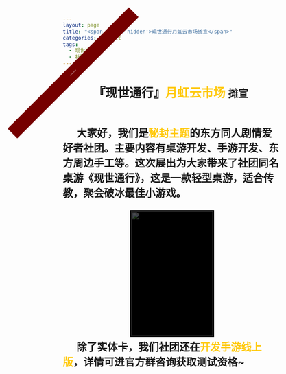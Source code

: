 ```yaml
---
layout: page
title: "<span class='hidden'>现世通行月虹云市场摊宣</span>"
categories: default
tags: 
  - 现世通行	
  - 社团简介
---
```


<style>
.hidden{display: none;}
.title {text-align: center; }
.strong1 {font-style: normal; color: #ffc90b; }
.para { font-size: 1.5rem; font-weight: bold; }
.para .start {display: inline-block; width:2rem;}
.work1 {width: 100%; height: 20rem;}


#top{width:100%;height:139px;float:left;background:url(images/top.jpg) no-repeat center;position:relative;}

#top .small{width:634px;height:56px;position:absolute;top:56px;left:50%;display:inline;margin:0 0 0 -310px;}

#top .small ul{margin:0;padding:0px;}

#top .small li{width:65px;height:48px;float:left;border:1px solid #000;display:inline;margin:3px 0 0 3px;padding:0px;filter:alpha(opacity=40);opacity:0.4;cursor:pointer;}

#top .small li.hove{filter:alpha(opacity=100);opacity:1;}

#box{width:100%;height:300px;float:left;background:url(images/banna.jpg) no-repeat center;overflow:hidden;position:relative;}

#box .bg{width:100%;height:290px;background:#000;filter:alpha(opacity=70); opacity:0.7; position:absolute; top:132px; left:0px;}

#list{width:1004px;height:446px;position:absolute;top:0px;left:50%;display:inline;margin-left:-502px;}

#list ul {margin:0px;padding:0px; float:left;}

#list li{width:100px;border:3px solid #000;position:absolute;list-style-type:none;overflow:hidden;cursor:pointer;}

#list li img{width:100%;height:100%;vertical-align:top;}

#list li div{width:100%;height:100%;background:#000;filter:alpha(opacity=70); opacity:0.7; position:absolute; z-index:1; top:0px; left:0px;}

#list li .b_tit{width:100%;height:80px;position:absolute; z-index:1; bottom:-100%; left:0px;margin:0px;padding:0px;}

#list li .opacity{width:100%;height:80px;background:#000;filter:alpha(opacity=80); opacity:0.8; position:absolute; z-index:1; bottom:0px; left:0px;}

#list li .tit{width:98%;height:80px;padding:0 10px;position:absolute; z-index:2; bottom:0px; left:0px;}

#list li .tit span{width:100%;height:30px;font-weight:normal;float:left;text-align:left;line-height:30px;color:#fff;border-bottom:1px solid #2f2f2c;margin:0px;padding:0px;}

#list li .tit span em{color:#ba0707;font-style:normal;float:none;}

#list li .tit em{color:#fff;line-height:25px;float:left;margin:0px;padding:5px 0;font-style:normal;}

#list a{width:39px;height:80px;background:url(images/btn.png) no-repeat;text-decoration:none;position:absolute;z-index:20;top:190px;}

#list a.prev{background-position:0 0; left:-54px;}

#list a.next{background-position:-39px 0; right:-100px;}

#bottom{width:100%;height:200px;float:left;background:url(images/bottom.jpg) no-repeat center;position:relative;}

#bottom .title{width:100%;height:60px;line-height:60px;color:#fff;text-align:center;position:absolute;left:0px;bottom:0px;font-family:Verdana;}

#bottom .title a{background:#666666;text-decoration:none;color:#fff; padding:3px 5px;}

article.post {overflow: hidden;}
.tips {
   height: 2rem;
    width: 25rem;
    background: #760000; color: white;
    position: absolute;
    transform: rotate(-45deg);
    left: -11rem;
    top: -1rem;
    text-align: center;
    line-height: 2rem; font-size: .17rem;: 
}

</style>

<div style="height: 0px; position: relative">
<div class="tips">2021年12月11日</div>
</div>

<header class="post-header">
<h1 class='post-title'>『现世通行』<i class='strong1'>月虹云市场</i>   <small>摊宣</small></h1>
</header>

<p class='para'><i class='start'></i>大家好，我们是<i class='strong1'>秘封主题</i>的东方同人剧情爱好者社团。主要内容有桌游开发、手游开发、东方周边手工等。这次展出为大家带来了社团同名桌游《现世通行》，这是一款轻型桌游，适合传教，聚会破冰最佳小游戏。</p>

<div id="top" style='display: none;'>
	<div class="small">
    	<ul>
        	<li class="" style="opacity: 0.4;"><img src="./images/01.jpg"></li>
            <li class="" style="opacity: 0.4;"><img src="./images/02.jpg"></li>
            <li style="opacity: 0.4;" class=""><img src="./images/03.jpg"></li>
            <li style="opacity: 0.4;" class=""><img src="./images/04.jpg"></li>
            <li style="opacity: 0.4;" class=""><img src="./images/05.jpg"></li>
            <li style="opacity: 1;" class="hove"><img src="./images/06.jpg"></li>
            <li style="opacity: 0.4;" class=""><img src="./images/07.jpg"></li>
            <li style="opacity: 0.4;" class=""><img src="./images/08.jpg"></li>
            <li style="opacity: 0.4;" class=""><img src="./images/09.jpg"></li>
        </ul>
    </div>
</div>
<div id='box'>
<div id="list">
        <ul>
            <li style="width: 190px; height: 290px; top: 0px; left: 407px; z-index: 6;" class="">
                <img src="https://static-yz-cdn.c-t.work/QN_FOG_cowtransfer-file-ef74097b-d302-4c2b-937c-d398127aeba4%252FTX.jpg?t-s=eyJ0eXAiOiJKV1QiLCJhbGciOiJIUzI1NiJ9.eyJndWlkK3RpbWVzdGFtcCI6Imlsb3ZlY293dHJhbnNmZXIyMDIxXzE2Mzg1NTE1NDQ0NDEifQ.NGsFY742E9O5q_ED0skz0gH4QqJGjRyjT3P1noXwEXA&t-c=eyJ0eXAiOiJKV1QiLCJhbGciOiJIUzI1NiJ9.eyJndWlkK3RpbWVzdGFtcCI6IjIwMjF8MTJ8NHwxIn0.csaCegHybwR83ZWu-O1WkmGlJWhtkCYm5PpbPtNB15g&user=38be7746-59c9-4f54-992f-49f81d1dce0e&ut=4&rt=0&rk=ff_515b8b2e-5f4d-4030-a5b0-28f30550de31&owner=38be7746-59c9-4f54-992f-49f81d1dce0e&tid=&batch=1638551544487&attname=TX.jpg">
                <div style="opacity: 0.75;"></div>
                <p class="b_tit" style="bottom: -120px;">
                    <span class="opacity"></span>
                    <span class="tit">
                        <span>通行</span>
                        <em>通行异变，需要城管的帮助才能解除，否则将被通行出幻想乡</em>
                    </span>
                </p>
            </li>
            <li style="width: 190px; height: 290px; top: 0px; left: 407px; z-index: 4;" class="">
                <img src="https://static-yz-cdn.c-t.work/QN_FOG_cowtransfer-file-3f610575-d0ac-4f2b-a125-a300b1af3101%252FCG.jpg?t-s=eyJ0eXAiOiJKV1QiLCJhbGciOiJIUzI1NiJ9.eyJndWlkK3RpbWVzdGFtcCI6Imlsb3ZlY293dHJhbnNmZXIyMDIxXzE2Mzg1NTA3NjQ0MTgifQ.hzeD2ZV-VE_23fQQeHTfpmfg5NIkl6CqmgbUBPxhiBQ&t-c=eyJ0eXAiOiJKV1QiLCJhbGciOiJIUzI1NiJ9.eyJndWlkK3RpbWVzdGFtcCI6IjIwMjF8MTJ8NHwwIn0.3ek9JBMzkbWGv6J8GqHwAEIt83GjDLCTpeL0CpzzW6M&user=38be7746-59c9-4f54-992f-49f81d1dce0e&ut=4&rt=0&rk=ff_8c6a929d-54a4-4906-95bb-0c43d5d4c5a7&owner=38be7746-59c9-4f54-992f-49f81d1dce0e&tid=&batch=1638550764452&attname=CG.jpg">
                <div style="opacity: 0.75;"></div>
                <p class="b_tit">
                    <span class="opacity"></span>
                    <span class="tit">
                        <span>城管</span>
                        <em>悬赏：6千万（阿拉巴斯坦事件）→1亿2000万（司法岛事件）</em>
                    </span>
                </p>
            </li>
            <li style="width: 190px; height: 290px; top: 0px; left: 407px; z-index: 2;" class="">
                <img src="https://static-yz-cdn.c-t.work/QN_FOG_cowtransfer-file-0d668249-1c38-4ad0-b6e0-59d9acb546b4%252FCD.jpg?t-s=eyJ0eXAiOiJKV1QiLCJhbGciOiJIUzI1NiJ9.eyJndWlkK3RpbWVzdGFtcCI6Imlsb3ZlY293dHJhbnNmZXIyMDIxXzE2Mzg1NTM0NjIyODAifQ.5buaiCTbEHKArlJfMQ3xdJVzaTnURWXHckrSPxegFkk&t-c=eyJ0eXAiOiJKV1QiLCJhbGciOiJIUzI1NiJ9.eyJndWlkK3RpbWVzdGFtcCI6IjIwMjF8MTJ8NHwxIn0.csaCegHybwR83ZWu-O1WkmGlJWhtkCYm5PpbPtNB15g&user=38be7746-59c9-4f54-992f-49f81d1dce0e&ut=4&rt=0&rk=ff_1d6a5828-d247-402a-af1e-30951b405b24&owner=38be7746-59c9-4f54-992f-49f81d1dce0e&tid=&batch=1638553462308&attname=CD.jpg">
                <div style="opacity: 0.75;"></div>
                <p class="b_tit" style="bottom: -120px; ">
                    <span class="opacity"></span>
                    <span class="tit">
                        <span>抽底</span>
                        <span>悬赏：1600万（司法岛事件）</span>
                    </span>
                </p>
            </li>
            <li style="width: 190px; height: 290px; top: 0px; left: 407px;z-index: 2;" class="">
                <img src="https://static-yz-cdn.c-t.work/QN_FOG_cowtransfer-file-96cc1fc3-1fac-422f-86a2-24e7610ac3a6%252FCL.jpg?t-s=eyJ0eXAiOiJKV1QiLCJhbGciOiJIUzI1NiJ9.eyJndWlkK3RpbWVzdGFtcCI6Imlsb3ZlY293dHJhbnNmZXIyMDIxXzE2Mzg1NTM2MDIwMDMifQ.GYF6DZO6T8avKQ5iGIZIIP1T4wBk-x3BZbWt2EZAi7Y&t-c=eyJ0eXAiOiJKV1QiLCJhbGciOiJIUzI1NiJ9.eyJndWlkK3RpbWVzdGFtcCI6IjIwMjF8MTJ8NHwxIn0.csaCegHybwR83ZWu-O1WkmGlJWhtkCYm5PpbPtNB15g&user=38be7746-59c9-4f54-992f-49f81d1dce0e&ut=4&rt=0&rk=ff_66dc8fc6-3568-4fad-9e6e-82580addfde2&owner=38be7746-59c9-4f54-992f-49f81d1dce0e&tid=&batch=1638553602040&attname=CL.jpg">
                <div style="opacity: 0.75;"></div>
                <p class="b_tit" style="bottom: -120px;">
                    <span class="opacity"></span>
                    <span class="tit">
                        <span>重连</span>
                        <em>悬赏：3000万（司法岛事件）</em>
                    </span>
                </p>
            </li>
            <li style="width: 190px; height: 290px; top: 0px; left: 407px;z-index: 4;" class="">
                <img src="https://static-yz-cdn.c-t.work/QN_FOG_cowtransfer-file-d8b5fa51-247a-47ec-8264-2ad33aebf39e%252FJZ4.jpg?t-s=eyJ0eXAiOiJKV1QiLCJhbGciOiJIUzI1NiJ9.eyJndWlkK3RpbWVzdGFtcCI6Imlsb3ZlY293dHJhbnNmZXIyMDIxXzE2Mzg1NTA4MjE5NTIifQ.EuULwWB2cFYAgqHMH5BscNztvetzsrOVgeKECNWfLH8&t-c=eyJ0eXAiOiJKV1QiLCJhbGciOiJIUzI1NiJ9.eyJndWlkK3RpbWVzdGFtcCI6IjIwMjF8MTJ8NHwxIn0.csaCegHybwR83ZWu-O1WkmGlJWhtkCYm5PpbPtNB15g&user=38be7746-59c9-4f54-992f-49f81d1dce0e&ut=4&rt=0&rk=ff_94cab4fe-b0ad-48ab-8312-e758dc4e5ae9&owner=38be7746-59c9-4f54-992f-49f81d1dce0e&tid=&batch=1638550821980&attname=JZ4.jpg">
                <div style="opacity: 0.75;"></div>
                <p class="b_tit" style="bottom: -120px; ">
                    <span class="opacity"></span>
                    <span class="tit">
                        <span>香吉士<em>&nbsp;&nbsp;&nbsp;&nbsp;草帽海贼团【厨师】</em></span>
                        <em>悬赏：7700万（司法岛事件）</em>
                    </span>
                </p>
            </li>
            <li style="width: 190px; height: 290px; top: 0px; left: 407px; z-index: 6;" class="">
                <img src="https://static-yz-cdn.c-t.work/QN_FOG_cowtransfer-file-2ef7c07d-7f6e-4c80-bfcd-09f8248478ef%252FLG.jpg?t-s=eyJ0eXAiOiJKV1QiLCJhbGciOiJIUzI1NiJ9.eyJndWlkK3RpbWVzdGFtcCI6Imlsb3ZlY293dHJhbnNmZXIyMDIxXzE2Mzg1NTA4Mzk4ODMifQ.doaV2t3nkxmdMsAJj7HHJP0uBkAFaeBDT7Gt2easaq0&t-c=eyJ0eXAiOiJKV1QiLCJhbGciOiJIUzI1NiJ9.eyJndWlkK3RpbWVzdGFtcCI6IjIwMjF8MTJ8NHwxIn0.csaCegHybwR83ZWu-O1WkmGlJWhtkCYm5PpbPtNB15g&user=38be7746-59c9-4f54-992f-49f81d1dce0e&ut=4&rt=0&rk=ff_44d1eae2-ddca-46bc-8669-74d41e449bf5&owner=38be7746-59c9-4f54-992f-49f81d1dce0e&tid=&batch=1638550839912&attname=LG.jpg">
                <div style="opacity: 0.75;"></div>
                <p class="b_tit" style="bottom: -120px;">
                    <span class="opacity"></span>
                    <span class="tit">
                        <span>托尼托尼·乔巴<em>&nbsp;&nbsp;&nbsp;&nbsp;草帽海贼团【船医】</em></span>
                        <em>恶魔果实：动物系人人果实<br>悬赏：50贝利（司法岛事件）</em>
                    </span>
                </p>
            </li>
            <li style="width: 190px; height: 290px; top: 0px; left: 407px; z-index: 8;" class="">
                <img src="https://static-yz-cdn.c-t.work/QN_FOG_cowtransfer-file-b049bc19-c12e-4989-9574-c3d65ddac596%252FQY.jpg?t-s=eyJ0eXAiOiJKV1QiLCJhbGciOiJIUzI1NiJ9.eyJndWlkK3RpbWVzdGFtcCI6Imlsb3ZlY293dHJhbnNmZXIyMDIxXzE2Mzg1NTA4NTMyMjUifQ.a2NrUHOVKHNItSrMYQ3TvDM4ftEnBDzaDcPgRBn3gW0&t-c=eyJ0eXAiOiJKV1QiLCJhbGciOiJIUzI1NiJ9.eyJndWlkK3RpbWVzdGFtcCI6IjIwMjF8MTJ8NHwxIn0.csaCegHybwR83ZWu-O1WkmGlJWhtkCYm5PpbPtNB15g&user=38be7746-59c9-4f54-992f-49f81d1dce0e&ut=4&rt=0&rk=ff_418324c4-0fd9-4d80-a01a-f75d8e5f1260&owner=38be7746-59c9-4f54-992f-49f81d1dce0e&tid=&batch=1638550853254&attname=QY.jpg">
                <div style="opacity: 0.75;"></div>
                <p class="b_tit" style="bottom: -120px;">
                    <span class="opacity"></span>
                    <span class="tit">
                        <span>弗兰奇<em>&nbsp;&nbsp;&nbsp;&nbsp;草帽海贼团【船匠】</em></span>
                        <em>悬赏：2900万贝利（司法岛事件）</em>
                    </span>
                </p>
            </li>
            <li style="width: 190px; height: 290px; top: 0px; left: 407px;z-index: 10;" class="hove">
                <img src="https://static-yz-cdn.c-t.work/QN_FOG_cowtransfer-file-1b722d5a-82e3-46bc-9f41-96f52da9ba91%252FNZ.jpg?t-s=eyJ0eXAiOiJKV1QiLCJhbGciOiJIUzI1NiJ9.eyJndWlkK3RpbWVzdGFtcCI6Imlsb3ZlY293dHJhbnNmZXIyMDIxXzE2Mzg1NTA4Njg1NjUifQ.hKM20bo17YqA4XOT0tpyQ4NaqYOULj3EFZIejet9atM&t-c=eyJ0eXAiOiJKV1QiLCJhbGciOiJIUzI1NiJ9.eyJndWlkK3RpbWVzdGFtcCI6IjIwMjF8MTJ8NHwxIn0.csaCegHybwR83ZWu-O1WkmGlJWhtkCYm5PpbPtNB15g&user=38be7746-59c9-4f54-992f-49f81d1dce0e&ut=4&rt=0&rk=ff_3b85aee4-7cfc-4735-8c19-55f7cee5512d&owner=38be7746-59c9-4f54-992f-49f81d1dce0e&tid=&batch=1638550868594&attname=NZ.jpg">
                <div></div>
                <p class="b_tit" style="bottom: -120px;">
                    <span class="opacity"></span>
                    <span class="tit">
                        <span>布鲁克<em>&nbsp;&nbsp;&nbsp;&nbsp;草帽海贼团【音乐家】</em></span>
                        <em>恶魔果实：超人系黄泉果实<br>悬赏：3300万贝利</em>
                    </span>
                </p>
            </li>
            <li style="width: 190px; height: 290px; top: 0px; left: 407px;z-index: 8;" class="">
                <img src="https://static-yz-cdn.c-t.work/QN_FOG_cowtransfer-file-4f06db89-446e-4c9e-bc24-d271d0e15cd0%252FCP.jpg?t-s=eyJ0eXAiOiJKV1QiLCJhbGciOiJIUzI1NiJ9.eyJndWlkK3RpbWVzdGFtcCI6Imlsb3ZlY293dHJhbnNmZXIyMDIxXzE2Mzg1NTM5NDk5MTQifQ.I_XX66pDnFOrF83LQoEznX_6Ei_oFskmQPRucVzsuHg&t-c=eyJ0eXAiOiJKV1QiLCJhbGciOiJIUzI1NiJ9.eyJndWlkK3RpbWVzdGFtcCI6IjIwMjF8MTJ8NHwxIn0.csaCegHybwR83ZWu-O1WkmGlJWhtkCYm5PpbPtNB15g&user=38be7746-59c9-4f54-992f-49f81d1dce0e&ut=4&rt=0&rk=ff_164708d3-ff8d-457b-8e9e-1b0c23b178e9&owner=38be7746-59c9-4f54-992f-49f81d1dce0e&tid=&batch=1638553949944&attname=CP.jpg">
                <div></div>
                <p class="b_tit" style="bottom: -120px;">
                    <span class="opacity"></span>
                    <span class="tit">
                        <span>妮可·罗宾<em>&nbsp;&nbsp;&nbsp;&nbsp;草帽海贼团【考古学家】</em></span>
                        <em>恶魔果实：超人系花花果实<br>悬赏：7900万贝利（奥哈拉事件）→8000万贝利（司法岛事件）</em>
                    </span>
                </p>
            </li>
        </ul>
        <a href="javascript:;" class="prev"></a>
        <a href="javascript:;" class="next"></a>
    </div>
</div>

<audio id="sounds"></audio> 

<script>
var audioSource = [
"https://static-yz-cdn.c-t.work/QN_FOG_cowtransfer-file-80f18b95-0494-4bf3-9750-2e8de10fc43b%252F%25E7%2581%25B5%25E6%25A2%25A6%25E6%2597%25A5%25E5%25B8%25B801.wav?t-s=eyJ0eXAiOiJKV1QiLCJhbGciOiJIUzI1NiJ9.eyJndWlkK3RpbWVzdGFtcCI6Imlsb3ZlY293dHJhbnNmZXIyMDIxXzE2Mzg1NTMxMDg1ODMifQ.qinpiw51xRyNwIt0KFmoQOdonOmzoDmc4TiEBqrNN0k&t-c=eyJ0eXAiOiJKV1QiLCJhbGciOiJIUzI1NiJ9.eyJndWlkK3RpbWVzdGFtcCI6IjIwMjF8MTJ8NHwxIn0.csaCegHybwR83ZWu-O1WkmGlJWhtkCYm5PpbPtNB15g&user=38be7746-59c9-4f54-992f-49f81d1dce0e&ut=4&rt=0&rk=ff_95b52bb1-5bc1-4889-8f3d-5221bd1b5778&owner=38be7746-59c9-4f54-992f-49f81d1dce0e&tid=&batch=1638553108663&attname=%E7%81%B5%E6%A2%A6%E6%97%A5%E5%B8%B801.wav",	// 通行
"https://static-yz-cdn.c-t.work/QN_FOG_cowtransfer-file-3ca56a32-fc51-478b-bfc0-7e4ce83b07bd%252F%25E5%259F%258E%25E7%25AE%25A1.wav?t-s=eyJ0eXAiOiJKV1QiLCJhbGciOiJIUzI1NiJ9.eyJndWlkK3RpbWVzdGFtcCI6Imlsb3ZlY293dHJhbnNmZXIyMDIxXzE2Mzg1NTMzMzI2NzkifQ.UpH9AEaR918ySLhljOsQM319_P1eU4sn987_Q3UbJPQ&t-c=eyJ0eXAiOiJKV1QiLCJhbGciOiJIUzI1NiJ9.eyJndWlkK3RpbWVzdGFtcCI6IjIwMjF8MTJ8NHwxIn0.csaCegHybwR83ZWu-O1WkmGlJWhtkCYm5PpbPtNB15g&user=38be7746-59c9-4f54-992f-49f81d1dce0e&ut=4&rt=0&rk=ff_459df6e0-7125-4061-8474-36f939ff075d&owner=38be7746-59c9-4f54-992f-49f81d1dce0e&tid=&batch=1638553332712&attname=%E5%9F%8E%E7%AE%A1.wav", // 城管
"https://static-yz-cdn.c-t.work/QN_FOG_cowtransfer-file-09fea073-622c-469e-8852-56c959445528%252F%25E6%258A%25BD%25E5%25BA%2595.wav?t-s=eyJ0eXAiOiJKV1QiLCJhbGciOiJIUzI1NiJ9.eyJndWlkK3RpbWVzdGFtcCI6Imlsb3ZlY293dHJhbnNmZXIyMDIxXzE2Mzg1NTM1MDk4MzMifQ.p5krMky9Vk1CPK3SNokrCJOtEXELgPqoYf04wNiv7aM&t-c=eyJ0eXAiOiJKV1QiLCJhbGciOiJIUzI1NiJ9.eyJndWlkK3RpbWVzdGFtcCI6IjIwMjF8MTJ8NHwxIn0.csaCegHybwR83ZWu-O1WkmGlJWhtkCYm5PpbPtNB15g&user=38be7746-59c9-4f54-992f-49f81d1dce0e&ut=4&rt=0&rk=ff_bf367f2d-2a6b-4eb2-a7ea-592e580a962b&owner=38be7746-59c9-4f54-992f-49f81d1dce0e&tid=&batch=1638553509884&attname=%E6%8A%BD%E5%BA%95.wav", // 抽底
"https://static-yz-cdn.c-t.work/QN_FOG_cowtransfer-file-da4102ee-f57d-45ce-8e8f-0892ec952da9%252F%25E9%2587%258D%25E8%25BF%259E.wav?t-s=eyJ0eXAiOiJKV1QiLCJhbGciOiJIUzI1NiJ9.eyJndWlkK3RpbWVzdGFtcCI6Imlsb3ZlY293dHJhbnNmZXIyMDIxXzE2Mzg1NTM2ODA5OTgifQ.P6nx7C8DurHukIiRRu-9901UhFqas28loWPIPCHSXx0&t-c=eyJ0eXAiOiJKV1QiLCJhbGciOiJIUzI1NiJ9.eyJndWlkK3RpbWVzdGFtcCI6IjIwMjF8MTJ8NHwxIn0.csaCegHybwR83ZWu-O1WkmGlJWhtkCYm5PpbPtNB15g&user=38be7746-59c9-4f54-992f-49f81d1dce0e&ut=4&rt=0&rk=ff_ddcb96fb-9130-4d62-a622-1b52c96bc989&owner=38be7746-59c9-4f54-992f-49f81d1dce0e&tid=&batch=1638553681069&attname=%E9%87%8D%E8%BF%9E.wav", // 重连
"https://static-yz-cdn.c-t.work/QN_FOG_cowtransfer-file-7e46fada-6b86-407f-a18f-a10c8b56539f%252F%25E6%2595%2599%25E4%25B8%25BB.wav?t-s=eyJ0eXAiOiJKV1QiLCJhbGciOiJIUzI1NiJ9.eyJndWlkK3RpbWVzdGFtcCI6Imlsb3ZlY293dHJhbnNmZXIyMDIxXzE2Mzg1NTM3NzUyOTUifQ.SByZf9KHoMgFX5smdSQYB5nfrkLWGOMOw2-R4TVdAHI&t-c=eyJ0eXAiOiJKV1QiLCJhbGciOiJIUzI1NiJ9.eyJndWlkK3RpbWVzdGFtcCI6IjIwMjF8MTJ8NHwxIn0.csaCegHybwR83ZWu-O1WkmGlJWhtkCYm5PpbPtNB15g&user=38be7746-59c9-4f54-992f-49f81d1dce0e&ut=4&rt=0&rk=ff_e926ddc2-7e27-40d3-ae93-ecfc052043c1&owner=38be7746-59c9-4f54-992f-49f81d1dce0e&tid=&batch=1638553775325&attname=%E6%95%99%E4%B8%BB.wav", // 教主
"https://static-yz-cdn.c-t.work/QN_FOG_cowtransfer-file-dd823d58-c97f-41ea-9f6e-63964cc87ab7%252F12%25E6%2581%258B%25E6%2581%258B%25E8%25B7%25AF%25E8%25BF%25871.wav?t-s=eyJ0eXAiOiJKV1QiLCJhbGciOiJIUzI1NiJ9.eyJndWlkK3RpbWVzdGFtcCI6Imlsb3ZlY293dHJhbnNmZXIyMDIxXzE2Mzg1NTM4MTI0MjQifQ.oiX8Tjock0uCtV2wA-f6HhVQDkwWXRxV0Yh6usP9yDA&t-c=eyJ0eXAiOiJKV1QiLCJhbGciOiJIUzI1NiJ9.eyJndWlkK3RpbWVzdGFtcCI6IjIwMjF8MTJ8NHwxIn0.csaCegHybwR83ZWu-O1WkmGlJWhtkCYm5PpbPtNB15g&user=38be7746-59c9-4f54-992f-49f81d1dce0e&ut=4&rt=0&rk=ff_dfeade3a-7a7f-458c-bc27-1813d30bbca8&owner=38be7746-59c9-4f54-992f-49f81d1dce0e&tid=&batch=1638553812461&attname=12%E6%81%8B%E6%81%8B%E8%B7%AF%E8%BF%871.wav",  // 路过
"https://static-yz-cdn.c-t.work/QN_FOG_cowtransfer-file-ebcbe93f-3163-4dee-ad62-3b09d108cdf5%252F13%25E5%259C%25B0%25E7%258B%25B1%25E5%25A5%25B3%25E7%25A5%259E.wav?t-s=eyJ0eXAiOiJKV1QiLCJhbGciOiJIUzI1NiJ9.eyJndWlkK3RpbWVzdGFtcCI6Imlsb3ZlY293dHJhbnNmZXIyMDIxXzE2Mzg1NTM4NDg0MzQifQ.pdmAJoH1Nm6XMDvYDXH61WYNUgDAb-Evn74z4TlQq4I&t-c=eyJ0eXAiOiJKV1QiLCJhbGciOiJIUzI1NiJ9.eyJndWlkK3RpbWVzdGFtcCI6IjIwMjF8MTJ8NHwxIn0.csaCegHybwR83ZWu-O1WkmGlJWhtkCYm5PpbPtNB15g&user=38be7746-59c9-4f54-992f-49f81d1dce0e&ut=4&rt=0&rk=ff_c0b4447f-c0e2-4bed-92fb-878fbadfa28b&owner=38be7746-59c9-4f54-992f-49f81d1dce0e&tid=&batch=1638553848476&attname=13%E5%9C%B0%E7%8B%B1%E5%A5%B3%E7%A5%9E.wav",  // 强欲
"https://static-yz-cdn.c-t.work/QN_FOG_cowtransfer-file-f0ed06ac-0a59-46b9-bcb7-3ed8f6582a56%252F%25E9%2580%2586%25E8%25BD%25AC.wav?t-s=eyJ0eXAiOiJKV1QiLCJhbGciOiJIUzI1NiJ9.eyJndWlkK3RpbWVzdGFtcCI6Imlsb3ZlY293dHJhbnNmZXIyMDIxXzE2Mzg1NTM4OTg2MjgifQ.LsWgYuQPuxUYUFx541x1ewmhGTtlOdRd9kkH_1_oJNg&t-c=eyJ0eXAiOiJKV1QiLCJhbGciOiJIUzI1NiJ9.eyJndWlkK3RpbWVzdGFtcCI6IjIwMjF8MTJ8NHwxIn0.csaCegHybwR83ZWu-O1WkmGlJWhtkCYm5PpbPtNB15g&user=38be7746-59c9-4f54-992f-49f81d1dce0e&ut=4&rt=0&rk=ff_00087bc1-603d-4d9c-9594-d2f6a62cbf2e&owner=38be7746-59c9-4f54-992f-49f81d1dce0e&tid=&batch=1638553898681&attname=%E9%80%86%E8%BD%AC.wav",  // 逆转
"https://static-yz-cdn.c-t.work/QN_FOG_cowtransfer-file-46e1f1de-6948-4cb0-9f8f-87ffdce9e098%252F%25E8%25A3%2581%25E5%2588%25A4.wav?t-s=eyJ0eXAiOiJKV1QiLCJhbGciOiJIUzI1NiJ9.eyJndWlkK3RpbWVzdGFtcCI6Imlsb3ZlY293dHJhbnNmZXIyMDIxXzE2Mzg1NTI0NzkxMjQifQ.7Uh1pwjmPW-3sf9G1gJ5iPYnnYjghIaN20LkeE67kFs&t-c=eyJ0eXAiOiJKV1QiLCJhbGciOiJIUzI1NiJ9.eyJndWlkK3RpbWVzdGFtcCI6IjIwMjF8MTJ8NHwxIn0.csaCegHybwR83ZWu-O1WkmGlJWhtkCYm5PpbPtNB15g&user=38be7746-59c9-4f54-992f-49f81d1dce0e&ut=4&rt=0&rk=ff_5cd62d17-4601-48e2-97f6-22f4575ef52f&owner=38be7746-59c9-4f54-992f-49f81d1dce0e&tid=&batch=1638552479149&attname=%E8%A3%81%E5%88%A4.wav"
]
var audio = document.getElementById("sounds");
window.onload = function(){
	var oBut = document.getElementById('list');
	var oTop = document.getElementById('top');
	var oTli = oTop.getElementsByTagName('li');
	var aLi = oBut.getElementsByTagName('li');
	var aA = oBut.getElementsByTagName('a');
	var aP = getClass(oBut, 'b_tit');
	var oSmall = getClass(oTop, 'small')[0];
	var i = iNow = 0;
	var timer = null;
	var aSort = [];
	var w1 = 190, h1 = 290;
	var aPosition = [
					{width:w1,height:h1,top:0,left:(1004 - w1)/2,zIndex:10},
					{width:w1 * 0.8,height:h1*0.8,top:(300 - h1 * 0.8)/2,left:280,zIndex:8},
					{width:w1 * 0.6,height:h1 * 0.6,top:(300 - h1 * 0.6)/2,left:200,zIndex:6},
					{width:w1 * 0.5,height:h1 * 0.5,top:(300 - h1 * 0.5)/2,left:150,zIndex:4},
					{width:w1 * 0.5,height:h1 * 0.5,top:(300 - h1 * 0.5)/2,left:150,zIndex:2},
					{width:w1 * 0.5,height:h1 * 0.5,top:(300 - h1 * 0.5)/2,left:1004-150,zIndex:2},
					{width:w1 * 0.5,height:h1 * 0.5,top:(300 - h1 * 0.5)/2,left:750,zIndex:4},
					{width:w1 * 0.6,height:h1 * 0.6,top:(300 - h1 * 0.6)/2,left:690,zIndex:6},
					{width:w1 * 0.8,height:h1*0.8,top:(300 - h1 * 0.8)/2,left:590,zIndex:8}
		]
		
	for(i=0;i<oTli.length;i++){
		oTli[i].index = i;
		myAddEvent(oTli[i], 'mouseover', function(){
			startMove(this, {opacity:0});
		})
		myAddEvent(oTli[i], 'mouseout', function(){
			if(this.className != 'hove')startMove(this, {opacity:40});
		})
		myAddEvent(oTli[i], 'click', function(){
			iNow = this.index;
			tab();
		})
	}
	for(i=0;i<aLi.length;i++){
		aLi[i].index = i;
		aLi[i].style.width = aPosition[i].width +'px';
		aLi[i].style.height = aPosition[i].height +'px';
		aLi[i].style.top = aPosition[i].top +'px';
		aLi[i].style.left = aPosition[i].left +'px';
		aLi[i].style.zIndex = aPosition[i].zIndex;
		aSort[i] = aPosition[i];
		myAddEvent(aLi[i], 'mouseover', function(){
			var oDiv = this.getElementsByTagName('div')[0];
			startMove(oDiv, {opacity:0});
			if(this.style.width == '200px'){
				startMove(aP[this.index], {bottom:0});
			}
		});
		myAddEvent(aLi[i], 'mouseout', function(){
			if(this.style.width == '200px'){
				startMove(aP[this.index], {bottom:-120});
			}else{
				var oDiv = this.getElementsByTagName('div')[0];
				startMove(oDiv, {opacity:75});
			}
			for(i=0;i<aLi.length;i++){
                var oDiv = aLi[i].getElementsByTagName('div')[0];
				startMove(oDiv, {opacity: iNow == i ? 0:75});
			}
		});
		myAddEvent(aLi[i], 'click', function(){
			var iSort = this.index;
			iNow = this.index;
			Sort();
			for(i=0;i<iSort;i++){
				aSort.unshift(aSort.pop());
			}
			sMove();
			console.log(">>>" + iNow);
			for(i=0;i<aLi.length;i++){
                var oDiv = aLi[i].getElementsByTagName('div')[0];
				startMove(oDiv, {opacity: iNow == i ? 0:75});
			}
			audio.src = audioSource[iNow];
			audio.play();
		});
	}
	myAddEvent(aA[0], 'click', function(){
		aSort.unshift(aSort.pop());
		sMove();
		setInter();
	});
	myAddEvent(aA[1], 'click', function(){
		aSort.push(aSort.shift());
		sMove();
		iNow--;
		if(iNow<0)iNow = aLi.length - 1;
		tab();
	});
	oSmall.onmouseover = oBut.onmouseover = function(){
		clearInterval(timer);
	};
	oSmall.onmouseout = oBut.onmouseout = function(){
		clearInterval(timer);
		timer = setInterval(setInter,5000);
	};
	timer = setInterval(setInter,5000);
	function setInter(){
		iNow++;
		if(iNow>aLi.length-1)iNow = 0;
		tab();
	}
	function tab(){
		for(i=0;i<oTli.length;i++)oTli[i].className = '',startMove(oTli[i], {opacity:40});
		oTli[iNow].className = 'hove';
		startMove(oTli[iNow], {opacity:0})
		var iSort = iNow;
		Sort();
		for(i=0;i<iSort;i++){
			aSort.unshift(aSort.pop());
		}
		sMove();
	}
	function Sort(){
		for(i=0;i<aLi.length;i++){
			aSort[i] = aPosition[i];
		}
	}
	function sMove(){
		for(i=0;i<aLi.length;i++){
			var oDiv = aLi[i].getElementsByTagName('div')[0];
			startMove(oDiv, {opacity: iNow == i ? 0:75});
			startMove(aLi[i], aSort[i], function(){one();});
			aLi[i].className = '';
		}
		aLi[iNow].className = 'hove';
	}
	function one(){
		for(i=0;i<aLi.length;i++){
			if(aLi[i].style.width == '200px'){
				var oDiv = aLi[i].getElementsByTagName('div')[0];
				startMove(oDiv, {opacity:0});
			}
		}
	}
	one();
	sMove();
};
function getClass(oParent, sClass){
	var aElem = document.getElementsByTagName('*');
	var aClass = [];
	var i = 0;
	for(i=0;i<aElem.length;i++)if(aElem[i].className == sClass)aClass.push(aElem[i]);
	return aClass;
}
function myAddEvent(obj, sEvent, fn){
	if(obj.attachEvent){
		obj.attachEvent('on' + sEvent, function(){
			fn.call(obj);
		});
	}else{
		obj.addEventListener(sEvent, fn, false);
	}
}
function startMove(obj, json, fnEnd){
	if(obj.timer)clearInterval(obj.timer);
	obj.timer = setInterval(function (){
		doMove(obj, json, fnEnd);
	}, 30);
}
function getStyle(obj, attr){
	return obj.currentStyle ? obj.currentStyle[attr] : getComputedStyle(obj, false)[attr];
}
function doMove(obj, json, fnEnd){
	var iCur = 0;
	var attr = '';
	var bStop = true;
	for(attr in json){
		attr == 'opacity' ? iCur = parseInt(100*parseFloat(getStyle(obj, 'opacity'))) : iCur = parseInt(getStyle(obj, attr));
		if(isNaN(iCur))iCur = 0;
		if(navigator.userAgent.indexOf("MSIE 8.0") > 0){
			var iSpeed = (json[attr]-iCur) / 3;
		}else{
			var iSpeed = (json[attr]-iCur) / 5;
		}
		iSpeed = iSpeed > 0 ? Math.ceil(iSpeed) : Math.floor(iSpeed);
		if(parseInt(json[attr])!=iCur)bStop = false;
		if(attr=='opacity'){
			obj.style.filter = "alpha(opacity:"+(iCur+iSpeed)+")";
			obj.style.opacity = (iCur + iSpeed) / 100;
		}else{
			attr == 'zIndex' ? obj.style[attr] = iCur + iSpeed : obj.style[attr] = iCur + iSpeed +'px';
		}
	}
	if(bStop){
		clearInterval(obj.timer);
		obj.timer = null;		
		if(fnEnd)fnEnd();
	}
}

</script>

<p class='para'><i class='start'></i>除了实体卡，我们社团还在<i class='strong1'>开发手游线上版</i>，详情可进官方群咨询获取测试资格~</p>

<div style='margin-bottom: 5rem;'></div>


